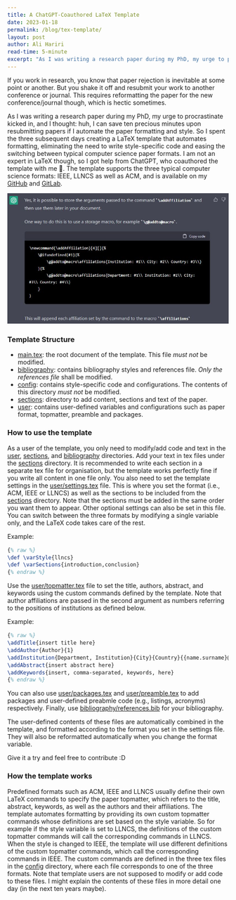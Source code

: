 ```yaml
---
title: A ChatGPT-Coauthored LaTeX Template
date: 2023-01-18 
permalink: /blog/tex-template/
layout: post
author: Ali Hariri
read-time: 5-minute
excerpt: "As I was writing a research paper during my PhD, my urge to procrastinate kicked in, and I thought: huh, I can save ten precious minutes upon resubmitting papers if I automate the paper formatting and style. So I spent the three subsequent days creating a LaTeX template"
---
```


If you work in research, you know that paper rejection is inevitable at some point or another.
But you shake it off and resubmit your work to another conference or journal.
This requires reformatting the paper for the new conference/journal though, which is hectic sometimes.

As I was writing a research paper during my PhD, my urge to procrastinate kicked in, and I thought: huh, I can save ten precious minutes upon resubmitting papers if I automate the paper formatting and style.
So I spent the three subsequent days creating a LaTeX template that automates formatting, eliminating the need to write style-specific code and easing the switching between typical computer science paper formats.
I am not an expert in LaTeX though, so I got help from ChatGPT, who coauthored the template with me 🤖.
The template supports the three typical computer science formats: IEEE, LLNCS as well as ACM, and is available on my [GitHub](https://github.com/HaririAli/cs-paper-template) and [GitLab](https://gitlab.com/Hariri-Ali/tex/cs-paper-template).

<div class="image-container">
    <img src="/images/tex-template/chatgpt.jpg"/>
</div>

### Template Structure
* [main.tex](https://gitlab.com/Hariri-Ali/tex/cs-paper-template/-/blob/main/main.tex): the root document of the template. This file *must not* be modified.
* [bibliography](https://gitlab.com/Hariri-Ali/tex/cs-paper-template/-/tree/main/bibliography): contains bibliography styles and references file. *Only the references file* shall be modified.
* [config](https://gitlab.com/Hariri-Ali/tex/cs-paper-template/-/tree/main/config): contains style-specific code and configurations. The contents of this directory *must not* be modified.
* [sections](https://gitlab.com/Hariri-Ali/tex/cs-paper-template/-/tree/main/sections): directory to add content, sections and text of the paper.
* [user](https://gitlab.com/Hariri-Ali/tex/cs-paper-template/-/tree/main/user): contains user-defined variables and configurations such as paper format, topmatter, preamble and packages.

### How to use the template
As a user of the template, you only need to modify/add code and text in the [user](https://gitlab.com/Hariri-Ali/tex/cs-paper-template/-/tree/main/user), [sections](https://gitlab.com/Hariri-Ali/tex/cs-paper-template/-/tree/main/sections), and [bibliography](https://gitlab.com/Hariri-Ali/tex/cs-paper-template/-/tree/main/bibliography) directories.
Add your text in tex files under the [sections](https://gitlab.com/Hariri-Ali/tex/cs-paper-template/-/tree/main/sections) directory.
It is recommended to write each section in a separate tex file for organisation, but the template works perfectly fine if you write all content in one file only.
You also need to set the template settings in the [user/settings.tex](https://gitlab.com/Hariri-Ali/tex/cs-paper-template/-/blob/main/user/settings.tex) file.
This is where you set the format (i.e., ACM, IEEE or LLNCS) as well as the sections to be included from the [sections](https://gitlab.com/Hariri-Ali/tex/cs-paper-template/-/tree/main/sections) directory. 
Note that the sections must be added in the same order you want them to appear.
Other optional settings can also be set in this file.
You can switch between the three formats by modifying a single variable only, and the LaTeX code takes care of the rest.

Example:
```latex
{% raw %}
\def \varStyle{llncs}
\def \varSections{introduction,conclusion}
{% endraw %}
```

Use the [user/topmatter.tex](https://gitlab.com/Hariri-Ali/tex/cs-paper-template/-/blob/main/user/topmatter.tex) file to set the title, authors, abstract, and keywords using the custom commands defined by the template. Note that author affiliations are passed in the second argument as numbers referring to the positions of institutions as defined below.


Example:
```latex
{% raw %}
\addTitle{insert title here}
\addAuthor{Author}{1}
\addInstitution{Department, Institution}{City}{Country}{{name.surname}@example.com}
\addAbstract{insert abstract here}
\addKeywords{insert, comma-separated, keywords, here}
{% endraw %}
```


You can also use [user/packages.tex](https://gitlab.com/Hariri-Ali/tex/cs-paper-template/-/blob/main/user/packages.tex) and [user/preamble.tex](https://gitlab.com/Hariri-Ali/tex/cs-paper-template/-/blob/main/user/preamble.tex) to add packages and user-defined preabmle code (e.g., listings, acronyms) respectively.
Finally, use [bibliography/references.bib](https://gitlab.com/Hariri-Ali/tex/cs-paper-template/-/blob/main/bibliography/references.bib) for your bibliography.

The user-defined contents of these files are automatically combined in the template, and formatted according to the format you set in the settings file.
They will also be reformatted automatically when you change the format variable.

Give it a try and feel free to contribute :D

### How the template works
Predefined formats such as ACM, IEEE and LLNCS usually define their own LaTeX commands to specify the paper topmatter, which refers to the title, abstract, keywords, as well as the authors and their affiliations.
The template automates formatting by providing its own custom topmatter commands whose definitions are set based on the style variable.
So for example if the style variable is set to LLNCS, the definitions of the custom topmatter commands will call the corresponding commands in LLNCS.
When the style is changed to IEEE, the template will use different definitions of the custom topmatter commands, which call the corresponding commands in IEEE.
The custom commands are defined in the three tex files in the [config](https://gitlab.com/Hariri-Ali/tex/cs-paper-template/-/tree/main/config) directory, where each file corresponds to one of the three formats.
Note that template users are not supposed to modify or add code to these files.
I might explain the contents of these files in more detail one day (in the next ten years maybe).